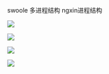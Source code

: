 swoole 多进程结构     ngxin进程结构



![](https://gitee.com/hxc8/images8/raw/master/img/202407191100781.jpg)



![](https://gitee.com/hxc8/images8/raw/master/img/202407191100241.jpg)





![](https://gitee.com/hxc8/images8/raw/master/img/202407191100664.jpg)







![](https://gitee.com/hxc8/images8/raw/master/img/202407191100220.jpg)





